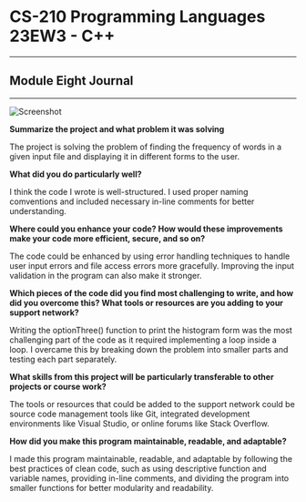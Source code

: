 # CS-210 Programming Languages 23EW3 - C++
---
## Module Eight Journal 
---

![Screenshot]([path/to/screenshot.png](https://github.com/Hong-Luu/CS-210-C-plus-plus/blob/main/Menu%20screenshot%201.png))


**Summarize the project and what problem it was solving**

The project is solving the problem of finding the frequency of words in a given input file and displaying it in different forms to the user.

**What did you do particularly well?**

I think the code I wrote is well-structured. I used proper naming comventions and included necessary in-line comments for better understanding.

**Where could you enhance your code? How would these improvements make your code more efficient, secure, and so on?**

The code could be enhanced by using error handling techniques to handle user input errors and file access errors more gracefully. Improving the input validation in the program can also make it stronger.

**Which pieces of the code did you find most challenging to write, and how did you overcome this? What tools or resources are you adding to your support network?**

Writing the optionThree() function to print the histogram form was the most challenging part of the code as it required implementing a loop inside a loop. I overcame this by breaking down the problem into smaller parts and testing each part separately.

**What skills from this project will be particularly transferable to other projects or course work?**

The tools or resources that could be added to the support network could be source code management tools like Git, integrated development environments like Visual Studio, or online forums like Stack Overflow.

**How did you make this program maintainable, readable, and adaptable?** 

I made this program maintainable, readable, and adaptable by following the best practices of clean code, such as using descriptive function and variable names, providing in-line comments, and dividing the program into smaller functions for better modularity and readability. 
